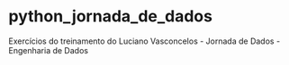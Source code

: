 # python_jornada_de_dados
Exercícios do treinamento do Luciano Vasconcelos - Jornada de Dados - Engenharia de Dados
